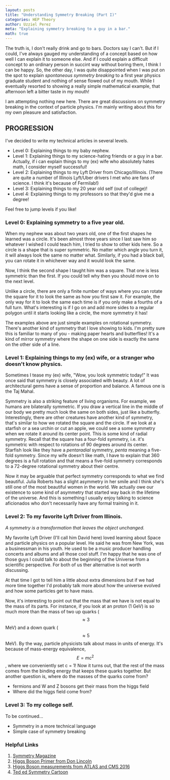 ```yaml
---
layout: posts
title: "Understanding Symmetry Breaking (Part I)"
categories: HEP Theory
author: Uzziel Perez
meta: "Explaining symmetry breaking to a guy in a bar."
math: true
---
```



The truth is, I don't really drink and go to bars. Doctors say I can't. But if I could, I've always gauged my understanding of a concept based on how well I can explain it to someone else. And if I could explain a difficult concept to an ordinary person in succint way without boring them, I think I can be happy.
So, the other day, I was quite disappointed when I was put on the spot to explain *spontaneous symmetry breaking* to a first year physics graduate student and nothing of sense flowed out of my mouth. While I eventually resorted to showing a really simple mathematical example, that afternoon left a bitter taste in my mouth!

I am attempting nothing new here. There are great discussions on symmetry breaking in the context of particle physics. I'm mainly writing about this for my own pleasure and satisfaction.

## PROGRESSION
I've decided to write my technical articles in several levels.
* Level 0: Explaining things to my baby nephew.
* Level 1: Explaining things to my science-hating friends or a guy in a bar. Actually, if i can explain things to my (ex) wife who absolutely hates math, I consider myself successful!
* Level 2: Explaining things to my Lyft Driver from Chicago/Illinois. (There are quite a number of Illinois Lyft/Uber drivers I met who are fans of science. I think it's because of Fermilab!)
* Level 3: Explaining things to my 20 year old self (out of college)!
* Level 4: Explaining things to my professors so that they'd give me a degree!

Feel free to jump levels if you like!

### Level 0: Explaining symmetry to a five year old.
When my nephew was about two years old, one of the first shapes he learned was a circle. It's been almost three years since I last saw him so whatever I wished I could teach him, I tried to show to other kids here. So a circle is a shape that is super symmetric. No matter which angle you turn it, it will always look the same no matter what. Similarly, if you had a black ball, you can rotate it in whichever way and it would look the same.

Now, I think the second shape I taught him was a square. That one is less symmetric than the first. If you could tell why then you should move on to the next level.

Unlike a circle, there are only a finite number of ways where you can rotate the square for it to look the same as how you first saw it. For example, the only way for it to look the same each time is if you only make a fourths of a full turn. What's interesting is if I go on and add more sides to a regular polygon until it starts looking like a circle, the more symmetry it has!

The examples above are just simple examples on rotational symmetry. There's another kind of symmetry that I love showing to kids. I'm pretty sure this is familiar to many of you - making paper hearts and butterflies! It's a kind of mirror symmetry where the shape on one side is exactly the same on the other side of a line.

### Level 1: Explaining things to my (ex) wife, or a stranger who doesn't know physics.

Sometimes I tease my (ex) wife, "Wow, you look symmetric today!" It was once said that symmetry is closely associated with beauty. A lot of architectural gems have a sense of proportion and balance. A famous one is the Taj Mahal.

Symmetry is also a striking feature of living organisms. For example, we humans are bilaterally symmetric. If you draw a vertical line in the middle of our body we pretty much look the same on both sides, just like a butterfly. Interestingly, there are other creatures have another kind of symmetry, that's similar to how we rotated the square and the circle. If we look at a starfish or a sea urchin or cut an apple, we could see a some symmetry when we rotate it around its center point. This is some kind of radial symmetry. Recall that the square has a four-fold symmetry, i.e. it's symmetric with respect to rotations of 90 degrees around its center. Starfish look like they have a *pentaradial* symmetry, *penta* meaning a five-fold symmetry. Since my wife doesn't like math, I have to explain that 360 degrees is a full rotation and that means a five-fold symmetry corresponds to a 72-degree rotational symmetry about their centre.

Now it may be arguable that perfect symmetry corresponds to what we find beautiful. Julia Roberts has a slight asymmetry in her smile and I think she's still one of the most beautiful women in the world. We actually owe our existence to some kind of asymmetry that started way back in the lifetime of the universe. And this is something I usually enjoy talking to science aficionados who don't necessarily have any formal training in it.

### Level 2: To my favorite Lyft Driver from Illinois.

*A symmetry is a transformation that leaves the object unchanged.*

My favorite Lyft Driver (I'll call him David here) loved learning about Space and particle physics on a popular level. He said he was from New York, was a businessman in his youth. He used to be a music producer handling concerts and albums and all those cool stuff. I'm happy that he was one of those guys I could talk to about the beginning of the Universe from a scientific perspective. For both of us ther alternative is not worth discussing.

At that time I got to tell him a little about extra dimensions but if we had more time together I'd probably talk more about how the universe evolved and how some particles get to have mass.

Now, it's interesting to point out that the mass that we have is not equal to the mass of its parts. For instance, if you look at an proton (1 GeV) is so much more than the mass of two up quarks ($$\approx 3$$ MeV) and a down quark ($$ \approx 5$$ MeV). By the way, particle physicists talk about mass in units of energy. It's because of mass-energy equivalence, $$E = mc^2$$, where we conveniently set c = 1! Now it turns out, that the rest of the mass comes from the binding energy that keeps these quarks together. But another question is, where do the masses of the quarks come from?

* fermions and W and Z bosons get their mass from the higgs field
* Where did the higgs field come from?

### Level 3: To my college self.

To be continued...
* Symmetry in a more technical language
* Simple case of symmetry breaking


### Helpful Links
1. [Symmetry Magazine](https://www.symmetrymagazine.org/article/where-does-mass-come-from)
2. [Higgs Boson Primer from Don Lincoln](https://www.youtube.com/watch?v=1AamFQWwh94)
3. [Higgs Boson measurements from ATLAS and CMS 2016](http://cds.cern.ch/record/2158863/files/jhep-08-045.pdf)
3. [Ted ed Symmetry Cartoon](https://www.youtube.com/watch?v=3drtbPZF9yc)
